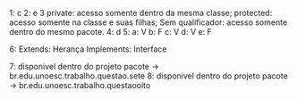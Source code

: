 1: c
2: e
3
  private: acesso somente dentro da mesma classe;
  protected: acesso somente na classe e suas filhas;
  Sem qualificador: acesso somente dentro do mesmo pacote.
4: d
5: 
a: V
b: F
c: V
d: V
e: F

6: Extends: Herança
   Implements: Interface

7: disponivel dentro do projeto pacote -> br.edu.unoesc.trabalho.questao.sete
8: disponivel dentro do projeto pacote -> br.edu.unoesc.trabalho.questaooito
